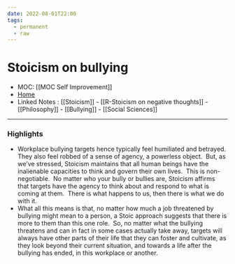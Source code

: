 ```yaml
---
date: 2022-08-01T22:00
tags:
  - permanent
  - raw
---
```

# Stoicism on bullying
- MOC: [[MOC Self Improvement]]
- [Home](https://misudashi.ga/)
- Linked Notes : [[Stoicism]] - [[R-Stoicism on negative thoughts]] - [[Philosophy]] - [[Bullying]] - [[Social Sciences]]
----------
### Highlights
- Workplace bullying targets hence typically feel humiliated and betrayed.  They also feel robbed of a sense of agency, a powerless object.  But, as we’ve stressed, Stoicism maintains that all human beings have the inalienable capacities to think and govern their own lives.  This is non-negotiable.  No matter who your bully or bullies are, Stoicism affirms that targets have the agency to think about and respond to what is coming at them.  There is what happens to us, then there is what we do with it.
- What all this means is that, no matter how much a job threatened by bullying might mean to a person, a Stoic approach suggests that there is more to them than this one role.  So, no matter what the bullying threatens and can in fact in some cases actually take away, targets will always have other parts of their life that they can foster and cultivate, as they look beyond their current situation, and towards a life after the bullying has ended, in this workplace or another.